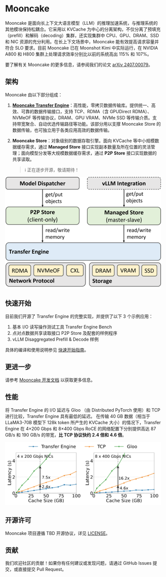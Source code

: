 # Mooncake

Mooncake 是面向长上下文大语言模型（LLM）的推理加速系统，与推理系统的其他模块保持松耦合。它采用以 KVCache 为中心的分离架构，不仅分离了预填充（prefill）和解码（decoding）集群，还实现集群中 CPU、GPU、DRAM、SSD 和 NIC 资源的充分利用。在长上下文场景中，Mooncake 能有效提高请求容量并符合 SLO 要求。目前 Mooncake 已在 Moonshot Kimi 中实际运行，在 NVIDIA A800 和 H800 集群上处理请求效率分别比以前的系统高出 115% 和 107%。

要了解有关 Mooncake 的更多信息，请参阅我们的论文 [arXiv 2407.00079](https://arxiv.org/abs/2407.00079)。

## 架构
Mooncake 由以下部分组成：

1. **[Mooncake Transfer Engine](docs/transfer_engine.md)**：高性能，零拷贝数据传输库。提供统一、高效、可靠的数据传输接口，支持 TCP、RDMA（含 GPUDirect RDMA）、NVMeOF 等传输协议，DRAM、GPU VRAM、NVMe SSD 等传输介质。支持带宽聚合、自动优选传输路径等功能。该部分用以支撑 Mooncake Store 的数据传输，也可独立用于各类应用高效的数据传输。

2. **Mooncake Store**：对象级别的数据存取引擎。面向 KVCache 等中小规模数据缓存需求，通过 **Managed Store** 接口实现副本数量及所在位置的灵活管理；面向模型分发等大规模数据缓存需求，通过 **P2P Store** 接口实现数据的共享读取。
   > ℹ️ 正在逐步开源，敬请期待！

![mooncake-architecture.png](docs/fig/mooncake-architecture.png)

## 快速开始
目前我们开源了 Transfer Engine 的完整实现，并提供了以下 3 个示例应用：
1. 基本 I/O 读写操作测试工具 Transfer Engine Bench
2. 点对点数据共享读取接口 P2P Store 及配套的样例程序
3. vLLM Disaggregated Prefill & Decode 样例

具体的编译和使用说明参见 [快速开始指南](docs/quick-start.md)。

## 更进一步
请参考 [Mooncake 开发文档](docs/) 以获取更多信息。

## 性能
将 Transfer Engine 的 I/O 延迟与 Gloo （由 Distributed PyTorch 使用）和 TCP 进行比较，Transfer Engine 具有最低的延迟。
在传输 40 GB 数据（相当于 LLaMA3-70B 模型下 128k token 所产生的 KVCache 大小）的情况下，Transfer Engine 在 4×200 Gbps 和 8×400 Gbps RoCE 的网络配置下分别提供高达 87 GB/s 和 190 GB/s 的带宽，**比 TCP 协议快约 2.4 倍和 4.6 倍**。

![transfer-engine-performance.png](docs/fig/transfer-engine-performance.png)


## 开源许可
Mooncake 项目遵循 TBD 开源协议，详见 [LICENSE]()。

## 贡献
我们欢迎社区的贡献！如果你有任何建议或发现问题，请通过 GitHub Issues 提交，或直接提交 Pull Request。
